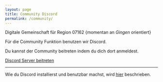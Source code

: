 ```yaml
---
layout: page 
title: Community Discord 
permalink: /community/ 
---
```


Digitale Gemeinschaft für Region 07162 {momentan an *Gingen* orientiert}

Für die Community Funktion benutzen wir Discord. 

Du kannst der Community beitreten indem du dich dort anmeldest. 

[Discord Server beitreten](https://discord.gg/RdZjDPBmcV)

----

Wie du Discord installierst und benutzbar machst, wird [hier](/discord/) beschrieben. 

